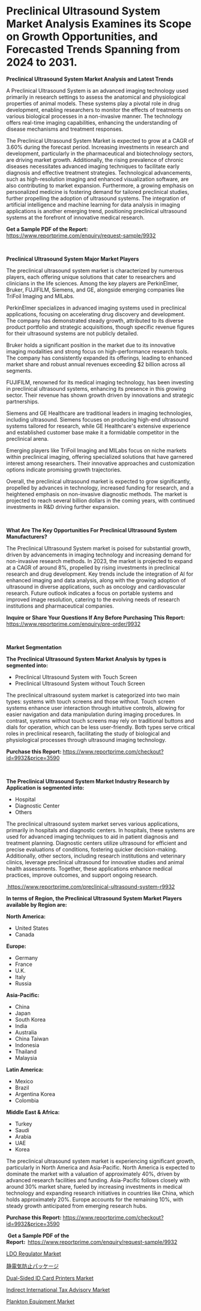<p><h1>Preclinical Ultrasound System Market Analysis Examines its Scope on Growth Opportunities, and Forecasted Trends Spanning from 2024 to 2031.</h1></p><p><strong>Preclinical Ultrasound System Market Analysis and Latest Trends</strong></p>
<p><p>A Preclinical Ultrasound System is an advanced imaging technology used primarily in research settings to assess the anatomical and physiological properties of animal models. These systems play a pivotal role in drug development, enabling researchers to monitor the effects of treatments on various biological processes in a non-invasive manner. The technology offers real-time imaging capabilities, enhancing the understanding of disease mechanisms and treatment responses.</p><p>The Preclinical Ultrasound System Market is expected to grow at a CAGR of 3.60% during the forecast period. Increasing investments in research and development, particularly in the pharmaceutical and biotechnology sectors, are driving market growth. Additionally, the rising prevalence of chronic diseases necessitates advanced imaging techniques to facilitate early diagnosis and effective treatment strategies. Technological advancements, such as high-resolution imaging and enhanced visualization software, are also contributing to market expansion. Furthermore, a growing emphasis on personalized medicine is fostering demand for tailored preclinical studies, further propelling the adoption of ultrasound systems. The integration of artificial intelligence and machine learning for data analysis in imaging applications is another emerging trend, positioning preclinical ultrasound systems at the forefront of innovative medical research.</p></p>
<p><strong>Get a Sample PDF of the Report:&nbsp;</strong> <a href="https://www.reportprime.com/enquiry/request-sample/9932">https://www.reportprime.com/enquiry/request-sample/9932</a></p>
<p>&nbsp;</p>
<p><strong>Preclinical Ultrasound System Major Market Players</strong></p>
<p><p>The preclinical ultrasound system market is characterized by numerous players, each offering unique solutions that cater to researchers and clinicians in the life sciences. Among the key players are PerkinElmer, Bruker, FUJIFILM, Siemens, and GE, alongside emerging companies like TriFoil Imaging and MILabs.</p><p>PerkinElmer specializes in advanced imaging systems used in preclinical applications, focusing on accelerating drug discovery and development. The company has demonstrated steady growth, attributed to its diverse product portfolio and strategic acquisitions, though specific revenue figures for their ultrasound systems are not publicly detailed.</p><p>Bruker holds a significant position in the market due to its innovative imaging modalities and strong focus on high-performance research tools. The company has consistently expanded its offerings, leading to enhanced market share and robust annual revenues exceeding $2 billion across all segments.</p><p>FUJIFILM, renowned for its medical imaging technology, has been investing in preclinical ultrasound systems, enhancing its presence in this growing sector. Their revenue has shown growth driven by innovations and strategic partnerships.</p><p>Siemens and GE Healthcare are traditional leaders in imaging technologies, including ultrasound. Siemens focuses on producing high-end ultrasound systems tailored for research, while GE Healthcare's extensive experience and established customer base make it a formidable competitor in the preclinical arena.</p><p>Emerging players like TriFoil Imaging and MILabs focus on niche markets within preclinical imaging, offering specialized solutions that have garnered interest among researchers. Their innovative approaches and customization options indicate promising growth trajectories.</p><p>Overall, the preclinical ultrasound market is expected to grow significantly, propelled by advances in technology, increased funding for research, and a heightened emphasis on non-invasive diagnostic methods. The market is projected to reach several billion dollars in the coming years, with continued investments in R&D driving further expansion.</p></p>
<p>&nbsp;</p>
<p><strong>What Are The Key Opportunities For Preclinical Ultrasound System Manufacturers?</strong></p>
<p><p>The Preclinical Ultrasound System market is poised for substantial growth, driven by advancements in imaging technology and increasing demand for non-invasive research methods. In 2023, the market is projected to expand at a CAGR of around 8%, propelled by rising investments in preclinical research and drug development. Key trends include the integration of AI for enhanced imaging and data analysis, along with the growing adoption of ultrasound in diverse applications, such as oncology and cardiovascular research. Future outlook indicates a focus on portable systems and improved image resolution, catering to the evolving needs of research institutions and pharmaceutical companies.</p></p>
<p><strong>Inquire or Share Your Questions If Any Before Purchasing This Report:</strong> <a href="https://www.reportprime.com/enquiry/pre-order/9932">https://www.reportprime.com/enquiry/pre-order/9932</a></p>
<p>&nbsp;</p>
<p><strong>Market Segmentation</strong></p>
<p><strong>The Preclinical Ultrasound System Market Analysis by types is segmented into:</strong></p>
<p><ul><li>Preclinical Ultrasound System with Touch Screen</li><li>Preclinical Ultrasound System without Touch Screen</li></ul></p>
<p><p>The preclinical ultrasound system market is categorized into two main types: systems with touch screens and those without. Touch screen systems enhance user interaction through intuitive controls, allowing for easier navigation and data manipulation during imaging procedures. In contrast, systems without touch screens may rely on traditional buttons and dials for operation, which can be less user-friendly. Both types serve critical roles in preclinical research, facilitating the study of biological and physiological processes through ultrasound imaging technology.</p></p>
<p><strong>Purchase this Report:&nbsp;</strong><a href="https://www.reportprime.com/checkout?id=9932&price=3590">https://www.reportprime.com/checkout?id=9932&price=3590</a></p>
<p>&nbsp;</p>
<p><strong>The Preclinical Ultrasound System Market Industry Research by Application is segmented into:</strong></p>
<p><ul><li>Hospital</li><li>Diagnostic Center</li><li>Others</li></ul></p>
<p><p>The preclinical ultrasound system market serves various applications, primarily in hospitals and diagnostic centers. In hospitals, these systems are used for advanced imaging techniques to aid in patient diagnosis and treatment planning. Diagnostic centers utilize ultrasound for efficient and precise evaluations of conditions, fostering quicker decision-making. Additionally, other sectors, including research institutions and veterinary clinics, leverage preclinical ultrasound for innovative studies and animal health assessments. Together, these applications enhance medical practices, improve outcomes, and support ongoing research.</p></p>
<p><a href="https://www.reportprime.com/preclinical-ultrasound-system-r9932">&nbsp;https://www.reportprime.com/preclinical-ultrasound-system-r9932</a></p>
<p><strong>In terms of Region, the Preclinical Ultrasound System Market Players available by Region are:</strong></p>
<p>
    <p> <strong> North America: </strong>
        <ul>
            <li>United States</li>
            <li>Canada</li>
        </ul>
        </p> 
    <p> <strong> Europe: </strong>
        <ul>
            <li>Germany</li>
            <li>France</li>
            <li>U.K.</li>
            <li>Italy</li>
            <li>Russia</li>
        </ul>
        </p> 
    <p> <strong> Asia-Pacific: </strong>
        <ul>
            <li>China</li>
            <li>Japan</li>
            <li>South Korea</li>
            <li>India</li>
            <li>Australia</li>
            <li>China Taiwan</li>
            <li>Indonesia</li>
            <li>Thailand</li>
            <li>Malaysia</li>
        </ul>
        </p> 
    <p> <strong> Latin America: </strong>
        <ul>
            <li>Mexico</li>
            <li>Brazil</li>
            <li>Argentina Korea</li>
            <li>Colombia</li>
        </ul>
        </p> 
    <p> <strong> Middle East & Africa: </strong>
        <ul>
            <li>Turkey</li>
            <li>Saudi</li>
            <li>Arabia</li>
            <li>UAE</li>
            <li>Korea</li>
        </ul>
    </p>
    </p>
<p><p>The preclinical ultrasound system market is experiencing significant growth, particularly in North America and Asia-Pacific. North America is expected to dominate the market with a valuation of approximately 40%, driven by advanced research facilities and funding. Asia-Pacific follows closely with around 30% market share, fueled by increasing investments in medical technology and expanding research initiatives in countries like China, which holds approximately 20%. Europe accounts for the remaining 10%, with steady growth anticipated from emerging research hubs.</p></p>
<p><strong>Purchase this Report: </strong><a href="https://www.reportprime.com/checkout?id=9932&price=3590">https://www.reportprime.com/checkout?id=9932&price=3590</a></p>
<p>&nbsp;<strong>Get a Sample PDF of the Report:&nbsp;&nbsp;</strong><a href="https://www.reportprime.com/enquiry/request-sample/9932">https://www.reportprime.com/enquiry/request-sample/9932</a></p>
<p><strong></strong></p>
<p><p><a href="https://www.linkedin.com/pulse/ldo-regulator-market-research-report-exploring-size-revenue-analysis-kw3jf?trackingId=aZ5omRIPQtmFbravN6jymw%3D%3D">LDO Regulator Market</a></p><p><a href="https://medium.com/@nickolej2mc/static-free-packaging-market-%E3%81%AF-%E3%82%B3%E3%82%B9%E3%83%88%E7%AE%A1%E7%90%86%E3%81%A8%E5%8A%B9%E7%8E%87%E5%90%91%E4%B8%8A%E3%82%92%E5%84%AA%E5%85%88%E3%81%97%E3%81%BE%E3%81%99-%E3%81%95%E3%82%89%E3%81%AB-%E5%A0%B1%E5%91%8A%E6%9B%B8%E3%81%AF%E5%B8%82%E5%A0%B4%E3%81%AE%E9%9C%80%E8%A6%81%E9%9D%A2%E3%81%A8%E4%BE%9B%E7%B5%A6%E9%9D%A2%E3%81%AE%E4%B8%A1%E6%96%B9%E3%82%92%E3%82%AB%E3%83%90%E3%83%BC%E3%81%97%E3%81%A6%E3%81%84%E3%81%BE%E3%81%99-static-free-e6b3ddd6d529">静電気防止パッケージ</a></p><p><a href="https://medium.com/@audieyost/this-dual-sided-id-card-printers-market-research-report-evaluates-the-key-market-trends-drivers-9df2df182cca">Dual-Sided ID Card Printers Market</a></p><p><a href="https://issuu.com/reportprime-2/docs/indirect-international-tax-advisory_00d36e7958e03a">Indirect International Tax Advisory Market</a></p><p><a href="https://issuu.com/reportprime-2/docs/plankton-equipment-market-size-2030_dff0104f21d16a">Plankton Equipment Market</a></p></p>